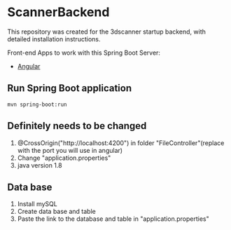 # ScannerBackend
This repository was created for the 3dscanner startup backend, with detailed installation instructions.


Front-end Apps to work with this Spring Boot Server:
- [Angular](сылка)

## Run Spring Boot application
```
mvn spring-boot:run
```
## Definitely needs to be changed
1. @CrossOrigin("http://localhost:4200") in folder "FileController"(replace with the port you will use in angular)
2. Change "application.properties" 
3. java version 1.8

## Data base
1. Install mySQL
2. Create data base and table
3. Paste the link to the database and table in "application.properties"
